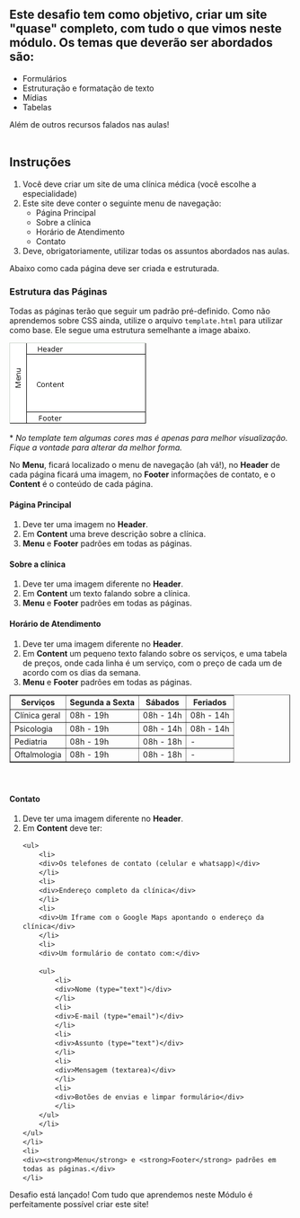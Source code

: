 <h2>Este desafio tem como objetivo, criar um site "quase" completo, com tudo o que vimos neste módulo. Os temas que deverão ser abordados são:</h2>

<ul>
	<li>
	<div>Formulários</div>
	</li>
	<li>
	<div>Estruturação e formatação de texto</div>
	</li>
	<li>
	<div>Mídias</div>
	</li>
	<li>
	<div>Tabelas</div>
	</li>
</ul>

<div>Além de outros recursos falados nas aulas!</div>

<div>&nbsp;</div>

<h2>Instruções</h2>

<ol>
	<li>Você deve criar um site de uma clínica médica (você escolhe a especialidade)</li>
	<li>Este site deve conter o seguinte menu de navegação:
	<ul>
		<li>Página Principal</li>
		<li>Sobre a clínica</li>
		<li>Horário de Atendimento</li>
		<li>Contato</li>
	</ul>
	</li>
	<li>Deve, obrigatoriamente, utilizar todas os assuntos abordados nas aulas.</li>
</ol>

<p>Abaixo como cada página deve ser criada e estruturada.</p>

<h3>Estrutura das Páginas</h3>

<p>Todas as páginas terão que seguir um padrão pré-definido. Como não aprendemos sobre CSS ainda, utilize o arquivo <code>template.html</code> para utilizar como base. Ele segue uma estrutura semelhante a image abaixo.</p>

<p><img src="06 _criando_seu_primeiro_sit_completo_com_html/img/9jI6f.gif" alt="Estrutura"></p>

<p>* <em>No template tem algumas cores mas é apenas para melhor visualização. Fique a vontade para alterar da melhor forma.</em></p>

<p>No <strong>Menu</strong>, ficará localizado o menu de navegação (ah vá!), no <strong>Header</strong> de cada página ficará uma imagem, no <strong>Footer</strong> informações de contato, e o <strong>Content</strong> é o conteúdo de cada página.</p>

<h4>Página Principal</h4>

<ol>
	<li>
	<div>Deve ter uma imagem no <strong>Header</strong>.</div>
	</li>
	<li>
	<div>Em <strong>Content</strong> uma breve descrição sobre a clínica.</div>
	</li>
	<li>
	<div><strong>Menu</strong> e <strong>Footer</strong> padrões em todas as páginas.</div>
	</li>
</ol>

<h4>Sobre a clínica</h4>

<ol>
	<li>
	<div>Deve ter uma imagem diferente no <strong>Header</strong>.</div>
	</li>
	<li>
	<div>Em <strong>Content</strong> um texto falando sobre a clínica.</div>
	</li>
	<li>
	<div><strong>Menu</strong> e <strong>Footer</strong> padrões em todas as páginas.</div>
	</li>
</ol>

<h4>Horário de Atendimento</h4>

<ol>
	<li>
	<div>Deve ter uma imagem diferente no <strong>Header</strong>.</div>
	</li>
	<li>
	<div>Em <strong>Content</strong> um pequeno texto falando sobre os serviços, e uma tabela de preços, onde cada linha é um serviço, com o preço de cada um de acordo com os dias da semana.</div>
	</li>
	<li>
	<div><strong>Menu</strong> e <strong>Footer</strong> padrões em todas as páginas.</div>
	</li>
</ol>

<table style="width:500px" border="1">
	<thead>
		<tr>
			<th>Serviços</th>
			<th>Segunda a Sexta</th>
			<th>Sábados</th>
			<th>Feriados</th>
		</tr>
	</thead>
	<tbody>
		<tr>
			<td>Clínica geral</td>
			<td>08h - 19h</td>
			<td>08h - 14h</td>
			<td>08h - 14h</td>
		</tr>
		<tr>
			<td>Psicologia</td>
			<td>08h - 19h</td>
			<td>08h - 14h</td>
			<td>08h - 14h</td>
		</tr>
		<tr>
			<td>Pediatria</td>
			<td>08h - 19h</td>
			<td>08h - 18h</td>
			<td>-</td>
		</tr>
		<tr>
			<td>Oftalmologia</td>
			<td>08h - 19h</td>
			<td>08h - 18h</td>
			<td>-</td>
		</tr>
	</tbody>
</table>

<h4>&nbsp;</h4>

<h4>Contato</h4>

<ol>
	<li>
	<div>Deve ter uma imagem diferente no <strong>Header</strong>.</div>
	</li>
	<li>
	<div>Em <strong>Content</strong> deve ter:</div>

    <ul>
    	<li>
    	<div>Os telefones de contato (celular e whatsapp)</div>
    	</li>
    	<li>
    	<div>Endereço completo da clínica</div>
    	</li>
    	<li>
    	<div>Um Iframe com o Google Maps apontando o endereço da clínica</div>
    	</li>
    	<li>
    	<div>Um formulário de contato com:</div>

    	<ul>
    		<li>
    		<div>Nome (type="text")</div>
    		</li>
    		<li>
    		<div>E-mail (type="email")</div>
    		</li>
    		<li>
    		<div>Assunto (type="text")</div>
    		</li>
    		<li>
    		<div>Mensagem (textarea)</div>
    		</li>
    		<li>
    		<div>Botões de envias e limpar formulário</div>
    		</li>
    	</ul>
    	</li>
    </ul>
    </li>
    <li>
    <div><strong>Menu</strong> e <strong>Footer</strong> padrões em todas as páginas.</div>
    </li>

</ol>

<div>Desafio está lançado! Com tudo que aprendemos neste Módulo é perfeitamente possível criar este site!</div>
